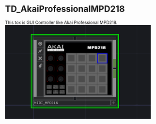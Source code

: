 # TD_AkaiProfessionalMPD218
This tox is GUI Controller like Akai Professional MPD218.  
![image.png](https://github.com/ankd-k/TD_AkaiProfessionalMPD218/blob/images/image.png)
